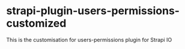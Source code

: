 # strapi-plugin-users-permissions-customized
This is the customisation for users-permissions plugin for Strapi IO
